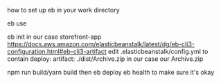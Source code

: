 how to set up eb in your work directory

eb use

eb init
in our case storefront-app
https://docs.aws.amazon.com/elasticbeanstalk/latest/dg/eb-cli3-configuration.html#eb-cli3-artifact
edit .elasticbeanstalk/config.yml to contain 
deploy:
  artifact: ./dist/Archive.zip
in our case our Archive.zip

npm run build/yarn build then
eb deploy
eb health to make sure it's okay